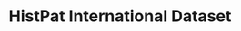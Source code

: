 ---
layout: default
citation: "\n@article{petralia_histpat_2019,\n\ttitle = {{HistPat} {International}
  {Dataset}},\n\turl = {https://dataverse.harvard.edu/dataset.xhtml?persistentId=doi:10.7910/DVN/QT4OJS},\n\tdoi
  = {10.7910/DVN/QT4OJS},\n\tabstract = {HistPat International provides the geography
  of historical patents granted to foreigns by the United States Patent and Trademark
  Office (USPTO) fro...},\n\tlanguage = {en},\n\turldate = {2021-08-17},\n\tauthor
  = {Petralia, Sergio},\n\tmonth = mar,\n\tyear = {2019},\n\tnote = {type: dataset},\n}\n"
cost: None
description: 'HistPat International provides the geography of historical patents granted
  to foreign nationals by the United States Patent and Trademark Office (USPTO) from
  1836 to 1975. This historical dataset is constructed using digitalized records of
  original patent documents that are publicly available. HistPat can be used in different
  disciplines ranging from geography, economics, history, network science, and science
  and technology studies. Additionally, it can easily be merged with post-1975 USPTO
  digital patent data to extend it until today. '
last_edit: Thu, 02 Dec 2021 17:15:27 GMT
location: https://dataverse.harvard.edu/dataset.xhtml?persistentId=doi:10.7910/DVN/QT4OJS
maintained_by: Contact maintainer through Dataverse
record_creation_timestamp: 08/17/2021, 09:21:25
shortname: histpat_international
tags:
- Historical Patents
- Technological Change
- Inventions
- Geography
- Economics
title: HistPat International Dataset
uuid: fb81106d-3933-488b-acd9-aff177f82423
---
